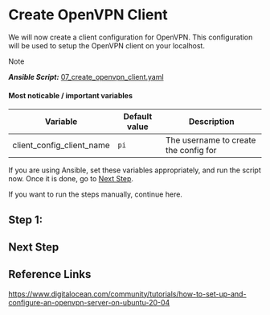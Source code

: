 # Create OpenVPN Client

We will now create a client configuration for OpenVPN. This configuration
will be used to setup the OpenVPN client on your localhost.

> [!NOTE]  
> **_Ansible Script:_** [07_create_openvpn_client.yaml](../07_create_openvpn_client.yaml)

#### Most noticable / important variables

| Variable                  | Default value | Description                           |
| ------------------------- | ------------- | ------------------------------------- |
| client_config_client_name | `pi`          | The username to create the config for |

If you are using Ansible, set these variables appropriately, and run the
script now. Once it is done, go to [Next Step](#next-step).

If you want to run the steps manually, continue here.

## Step 1:

## Next Step

## Reference Links

https://www.digitalocean.com/community/tutorials/how-to-set-up-and-configure-an-openvpn-server-on-ubuntu-20-04
